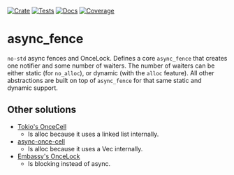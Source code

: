 [![Crate][CrateStatus]][Crate]
[![Tests][TestsStatus]][Tests]
[![Docs][PagesStatus]][Docs]
[![Coverage][Coverage]][CoveragePages]

# async\_fence
`no-std` async fences and OnceLock.
Defines a core `async_fence` that creates one notifier and some number of
waiters.
The number of waiters can be either static (for `no_alloc`), or dynamic (with
the `alloc` feature).
All other abstractions are built on top of `async_fence` for that same static
and dynamic support.

## Other solutions
* [Tokio's OnceCell][TokioOnceCell]
    * Is alloc because it uses a linked list internally.
* [async-once-cell][AsyncOnceCell]
    * Is alloc because it uses a Vec internally.
* [Embassy's OnceLock][EmbassyOnceLock]
    * Is blocking instead of async.

[CrateStatus]: https://img.shields.io/crates/v/async_fence.svg
[Crate]: https://crates.io/crates/async_fence
[TestsStatus]: https://github.com/Bennett-Petzold/async_fence/actions/workflows/all-tests.yml/badge.svg?branch=main
[Tests]: https://github.com/Bennett-Petzold/async_fence/actions/workflows/all-tests.yml
[PagesStatus]: https://github.com/Bennett-Petzold/async_fence/actions/workflows/pages.yml/badge.svg?branch=main
[Docs]: https://bennett-petzold.github.io/async_fence/docs/async_fence/
[Coverage]: https://bennett-petzold.github.io/async_fence/coverage/badge.svg
[CoveragePages]: https://bennett-petzold.github.io/async_fence/coverage/

[TokioOnceCell]: https://docs.rs/tokio/latest/tokio/sync/struct.OnceCell.html 
[AsyncOnceCell]: https://lib.rs/crates/async-once-cell
[EmbassyOnceLock]: https://docs.embassy.dev/embassy-sync/git/default/once_lock/struct.OnceLock.html
